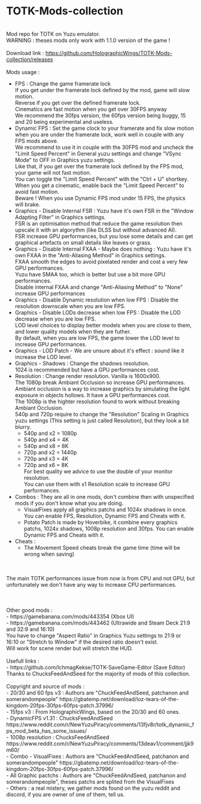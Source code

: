 # TOTK-Mods-collection
</br>Mod repo for TOTK on Yuzu emulator.
</br>WARNING : theses mods only work with 1.1.0 version of the game !
</br>
</br>Download link : https://github.com/HolographicWings/TOTK-Mods-collection/releases
</br>
</br>Mods usage :
- FPS : Change the game framerate lock
	</br>If you get under the framerate lock defined by the mod, game will slow motion.
	</br>Reverse if you get over the defined framerate lock.
	</br>Cinematics are fast motion when you get over 30FPS anyway
	</br>We recommend the 30fps version, the 60fps version being buggy, 15 and 20 being experimental and useless.
- Dynamic FPS : Set the game clock to your framerate and fix slow motion when you are under the framerate lock, work well in couple with any FPS mods above.
	</br>We recommend to use it in couple with the 30FPS mod and uncheck the "Limit Speed Percent" in General yuzu settings and change "VSync Mode" to OFF in Graphics yuzu settings.
	</br>Like that, if you get over the framerate lock defined by the FPS mod, your game will not fast motion.
	</br>You can toggle the "Limit Speed Percent" with the "Ctrl + U" shortkey.
	</br>When you get a cinematic, enable back the "Limit Speed Percent" to avoid fast motion.
	</br>Beware ! When you use Dynamic FPS mod under 15 FPS, the physics will brake.
- Graphics - Disable Internal FSR : Yuzu have it's own FSR in the "Window Adapting Filter" in Graphics settings.
	</br>FSR is an optimisation method that reduce the game resolution then upscale it with an algorythm (like DLSS but without advanced AI).
	</br>FSR increase GPU performances, but you lose some details and can get graphical artefacts on small details like leaves or grass.
- Graphics - Disable Internal FXAA - Maybe does nothing : Yuzu have it's own FXAA in the "Anti-Aliasing Method" in Graphics settings.
	</br>FXAA smooth the edges to avoid pixelated render and cost a very few GPU performances.
	</br>Yuzu have SMAA too, which is better but use a bit more GPU performances.
	</br>Disable internal FXAA and change "Anti-Aliasing Method" to "None" increase GPU performances
- Graphics - Disable Dynamic resolution when low FPS : Disable the resolution downscale when you are low FPS.
- Graphics - Disable LODs decrease when low FPS : Disable the LOD decrease when you are low FPS.
	</br>LOD level choices to display better models when you are close to them, and lower quality models when they are futher.
	</br>By default, when you are low FPS, the game lower the LOD level to increase GPU performances.
- Graphics - LOD Patch - We are unsure about it's effect : sound like it increase the LOD level.
- Graphics - Shadows : Change the shadows resolution.
	</br>1024 is recommended but have a GPU performances cost.
- Resolution : Change render resolution. Vanilla is 1600x900.
	</br>The 1080p break Ambiant Occlusion so increase GPU performances.
	</br>Ambiant occlusion is a way to increase graphics by simulating the light exposure in objects hollows. It have a GPU performances cost.
	</br>The 1008p is the highter resolution found to work without breaking Ambiant Occlusion.
	</br>540p and 720p require to change the "Resolution" Scaling in Graphics yuzu settings (This setting is just called Resolution), but they look a bit blurry.
	- 540p and x2 = 1080p
	- 540p and x4 = 4K
	- 540p and x8 = 8K
	- 720p and x2 = 1440p
	- 720p and x3 = 4K
	- 720p and x6 = 8K
	</br>For best quality we advice to use the double of your monitor resolution.
	</br>You can use them with x1 Resolution scale to increase GPU performances.
- Combos : They are all in one mods, don't combine then with unspecified mods if you don't know what you are doing.
	- VisualFixes apply all graphics patchs and 1024x shadows in once. You can enable FPS, Resolution, Dynamic FPS and Cheats with it.
	- Potato Patch is made by Hoverbike, it combine every graphics patchs, 1024x shadows, 1008p resolution and 30fps. You can enable Dynamic FPS and Cheats with it.
- Cheats :
	- The Movement Speed cheats break the game time (time will be wrong when saving)
</br>
</br>The main TOTK performances issue from now is from CPU and not GPU, but unfortunately we don't have any way to increase CPU performances.
</br>
</br>
</br>
</br>Other good mods :
</br>- https://gamebanana.com/mods/443354 (Xbox UI)
</br>- https://gamebanana.com/mods/443462 (Ultrawide and Steam Deck 21:9 and 32:9 and 16:10)
</br>You have to change "Aspect Ratio" in Graphics Yuzu settings to 21:9 or 16:10 or "Stretch to Window" if the desired ratio doesn't exist.
</br>Will work for scene render but will stretch the HUD.
</br>
</br>Usefull links :
</br>- https://github.com/lchmagKekse/TOTK-SaveGame-Editor (Save Editor)
</br>Thanks to ChucksFeedAndSeed for the majority of mods of this collection.
</br>
</br>Copyright and source of mods :
</br>- 20/30 and 60 fps v3 : Authors are "ChuckFeedAndSeed, patchanon and somerandompeople" https://gbatemp.net/download/loz-tears-of-the-kingdom-20fps-30fps-60fps-patch.37996/
</br>- 15fps v3 : From HolographicWings, based on the 20/30 and 60 ones.
</br>- DynamicFPS v1.31 : ChucksFeedAndSeed https://www.reddit.com/r/NewYuzuPiracy/comments/13fjv8r/totk_dynamic_fps_mod_beta_has_some_issues/
</br>- 1008p resolution : ChucksFeedAndSeed https://www.reddit.com/r/NewYuzuPiracy/comments/13deav1/comment/jjk9m60/
</br>- Combo - VisualFixes : Authors are "ChuckFeedAndSeed, patchanon and somerandompeople" https://gbatemp.net/download/loz-tears-of-the-kingdom-20fps-30fps-60fps-patch.37996/
</br>- All Graphic pactchs : Authors are "ChuckFeedAndSeed, patchanon and somerandompeople", theses patchs are splited from the VisualFixes
</br>- Others : a real mistery, we gather mods found on the yuzu reddit and discord, if you are owner of one of them, tell us.
